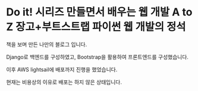 # Do it! 시리즈 만들면서 배우는 웹 개발 A to Z 장고+부트스트랩 파이썬 웹 개발의 정석
책을 보며 만든 나만의 블로그 입니다.

Django로 백엔드를 구성하였고, Bootstrap을 활용하여 프론트엔드를 구성했습니다.

이후 AWS lightsail에 배포까지 진행을 했었습니다. 

현재는 비용상의 이유로 배포는 하지 않은 상태입니다.
